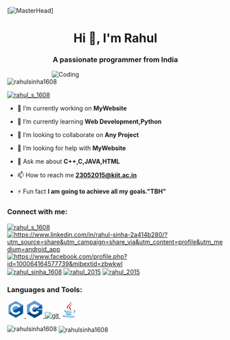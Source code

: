 [![MasterHead](https://openobserve.ai/img/blog/Jaeger_blog/1-home.gif)]

<h1 align="center">Hi 👋, I'm Rahul</h1>
<h3 align="center">A passionate programmer from India</h3>
<img align="right" alt="Coding" width="400" src="https://i.pinimg.com/originals/e4/26/70/e426702edf874b181aced1e2fa5c6cde.gif">

<p align="left"> <img src="https://komarev.com/ghpvc/?username=rahulsinha1608&label=Profile%20views&color=0e75b6&style=flat" alt="rahulsinha1608" /> </p>

<p align="left"> <a href="https://twitter.com/rahul_s_1608" target="blank"><img src="https://img.shields.io/twitter/follow/rahul_s_1608?logo=twitter&style=for-the-badge" alt="rahul_s_1608" /></a> </p>

- 🔭 I’m currently working on **MyWebsite**

- 🌱 I’m currently learning **Web Development,Python**

- 👯 I’m looking to collaborate on **Any Project**

- 🤝 I’m looking for help with **MyWebsite**

- 💬 Ask me about **C++,C,JAVA,HTML**

- 📫 How to reach me **23052015@kiit.ac.in**

- ⚡ Fun fact **I am going to achieve all my goals."TBH"**

<h3 align="left">Connect with me:</h3>
<p align="left">
<a href="https://twitter.com/rahul_s_1608" target="blank"><img align="center" src="https://raw.githubusercontent.com/rahuldkjain/github-profile-readme-generator/master/src/images/icons/Social/twitter.svg" alt="rahul_s_1608" height="30" width="40" /></a>
<a href="https://linkedin.com/in/https://www.linkedin.com/in/rahul-sinha-2a414b280/?utm_source=share&utm_campaign=share_via&utm_content=profile&utm_medium=android_app" target="blank"><img align="center" src="https://raw.githubusercontent.com/rahuldkjain/github-profile-readme-generator/master/src/images/icons/Social/linked-in-alt.svg" alt="https://www.linkedin.com/in/rahul-sinha-2a414b280/?utm_source=share&utm_campaign=share_via&utm_content=profile&utm_medium=android_app" height="30" width="40" /></a>
<a href="https://fb.com/https://www.facebook.com/profile.php?id=100064164577739&mibextid=zbwkwl" target="blank"><img align="center" src="https://raw.githubusercontent.com/rahuldkjain/github-profile-readme-generator/master/src/images/icons/Social/facebook.svg" alt="https://www.facebook.com/profile.php?id=100064164577739&mibextid=zbwkwl" height="30" width="40" /></a>
<a href="https://instagram.com/rahul_sinha_1608" target="blank"><img align="center" src="https://raw.githubusercontent.com/rahuldkjain/github-profile-readme-generator/master/src/images/icons/Social/instagram.svg" alt="rahul_sinha_1608" height="30" width="40" /></a>
<a href="https://www.codechef.com/users/rahul_2015" target="blank"><img align="center" src="https://cdn.jsdelivr.net/npm/simple-icons@3.1.0/icons/codechef.svg" alt="rahul_2015" height="30" width="40" /></a>
<a href="https://www.leetcode.com/rahul_2015" target="blank"><img align="center" src="https://raw.githubusercontent.com/rahuldkjain/github-profile-readme-generator/master/src/images/icons/Social/leet-code.svg" alt="rahul_2015" height="30" width="40" /></a>
</p>

<h3 align="left">Languages and Tools:</h3>
<p align="left"> <a href="https://www.cprogramming.com/" target="_blank" rel="noreferrer"> <img src="https://raw.githubusercontent.com/devicons/devicon/master/icons/c/c-original.svg" alt="c" width="40" height="40"/> </a> <a href="https://www.w3schools.com/cpp/" target="_blank" rel="noreferrer"> <img src="https://raw.githubusercontent.com/devicons/devicon/master/icons/cplusplus/cplusplus-original.svg" alt="cplusplus" width="40" height="40"/> </a> <a href="https://git-scm.com/" target="_blank" rel="noreferrer"> <img src="https://www.vectorlogo.zone/logos/git-scm/git-scm-icon.svg" alt="git" width="40" height="40"/> </a> <a href="https://www.java.com" target="_blank" rel="noreferrer"> <img src="https://raw.githubusercontent.com/devicons/devicon/master/icons/java/java-original.svg" alt="java" width="40" height="40"/> </a> </p>

<p><img align="left" src="https://github-readme-stats.vercel.app/api/top-langs?username=rahulsinha1608&show_icons=true&locale=en&layout=compact" alt="rahulsinha1608" /></p>

<p>&nbsp;<img align="center" src="https://github-readme-stats.vercel.app/api?username=rahulsinha1608&show_icons=true&locale=en" alt="rahulsinha1608" /></p>
